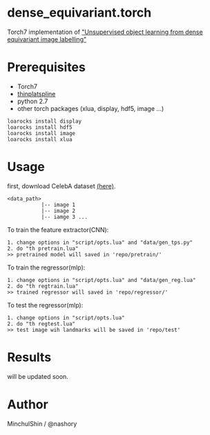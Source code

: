 # dense\_equivariant.torch
Torch7 implementation of ["Unsupervised object learning from dense equivariant image labelling"](https://arxiv.org/abs/1706.02932)



# Prerequisites
+ Torch7
+ [thinplatspline](https://github.com/olt/thinplatespline)
+ python 2.7
+ other torch packages (xlua, display, hdf5, image ...)

~~~
loarocks install display
loarocks install hdf5
loarocks install image
loarocks install xlua
~~~



# Usage
first, download CelebA dataset [(here)](https://drive.google.com/drive/folders/0B7EVK8r0v71pWEZsZE9oNnFzTm8).
~~~
<data_path>
           |-- image 1
           |-- image 2
           |-- iamge 3 ...
~~~

To train the feature extractor(CNN):
~~~
1. change options in "script/opts.lua" and "data/gen_tps.py"
2. do "th pretrain.lua"
>> pretrained model will saved in 'repo/pretrain/'
~~~

To train the regressor(mlp):
~~~
1. change options in "script/opts.lua" and "data/gen_reg.lua"
2. do "th regtrain.lua"
>> trained regressor will saved in 'repo/regressor/'
~~~

To test the regressor(mlp):
~~~
1. change options in "script/opts.lua"
2. do "th regtest.lua"
>> test image wih landmarks will be saved in 'repo/test'
~~~


# Results
will be updated soon.





# Author
MinchulShin / @nashory

